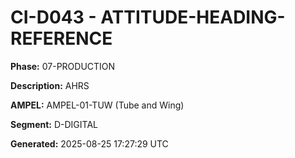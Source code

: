 # CI-D043 - ATTITUDE-HEADING-REFERENCE

**Phase:** 07-PRODUCTION

**Description:** AHRS

**AMPEL:** AMPEL-01-TUW (Tube and Wing)

**Segment:** D-DIGITAL

**Generated:** 2025-08-25 17:27:29 UTC

